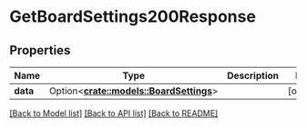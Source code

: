# GetBoardSettings200Response

## Properties

Name | Type | Description | Notes
------------ | ------------- | ------------- | -------------
**data** | Option<[**crate::models::BoardSettings**](BoardSettings.md)> |  | [optional]

[[Back to Model list]](../README.md#documentation-for-models) [[Back to API list]](../README.md#documentation-for-api-endpoints) [[Back to README]](../README.md)


